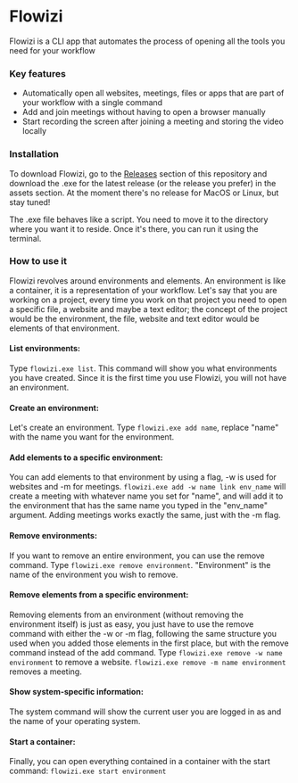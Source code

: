 # Flowizi

Flowizi is a CLI app that automates the process of opening all the tools you need for your workflow

### Key features

- Automatically open all websites, meetings, files or apps that are part of your workflow with a single command
- Add and join meetings without having to open a browser manually
- Start recording the screen after joining a meeting and storing the video locally

### Installation

To download Flowizi, go to the [Releases](https://github.com/jeangiraldoo/flowizi/releases) section of this repository and download the .exe for the latest release (or the release you prefer) in the assets section. At the moment there's no release for MacOS or Linux, but stay tuned!

The .exe file behaves like a script. You need to move it to the directory where you want it to reside. Once it's there, you can run it using the terminal.

### How to use it

Flowizi revolves around environments and elements. An environment is like a container, it is a representation of your workflow. Let's say that you are working on a project, every time you work on that project you need to open a specific file, a website and maybe a text editor; the concept of the project would be the environment, the file, website and text editor would be elements of that environment.

#### List environments: 

Type `flowizi.exe list`. This command will show you what environments you have created. Since it is the first time you use Flowizi, you will not have an environment.

#### Create an environment:

Let's create an environment. Type `flowizi.exe add name`, replace "name" with the name you want for the environment.

#### Add elements to a specific environment:

You can add elements to that environment by using a flag, -w is used for websites and -m for meetings. `flowizi.exe add -w name link env_name` will create a meeting with whatever name you set for "name", and will add it to the environment that has the same name you typed in the "env_name" argument. Adding meetings works exactly the same, just with the -m flag.

#### Remove environments:

If you want to remove an entire environment, you can use the remove command. Type `flowizi.exe remove environment`. "Environment" is the name of the environment you wish to remove.

#### Remove elements from a specific environment:

Removing elements from an environment (without removing the environment itself) is just as easy, you just have to use the remove command with either the -w or -m flag, following the same structure you used when you added those elements in the first place, but with the remove command instead of the add command. Type `flowizi.exe remove -w name environment` to remove a website. `flowizi.exe remove -m name environment` removes a meeting.

#### Show system-specific information:

The system command will show the current user you are logged in as and the name of your operating system.

#### Start a container:

Finally, you can open everything contained in a container with the start command: `flowizi.exe start environment` 
